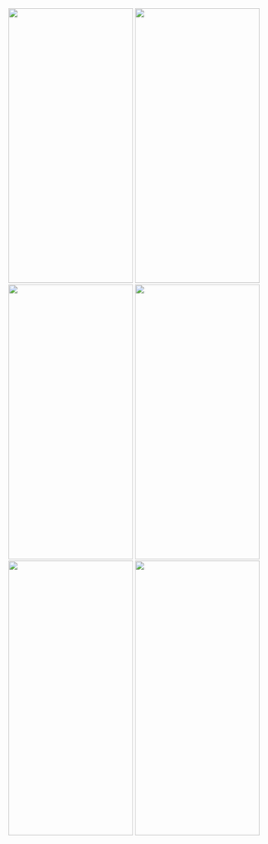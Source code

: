 

<img src="https://github.com/gaurav-afk/restaurant-rating-ios-app/assets/65609530/d022ee8d-90ce-4edd-88d9-d7c9f174f5e8" width="250" height="550">
<img src="https://github.com/gaurav-afk/restaurant-rating-ios-app/assets/65609530/af94b321-0bbd-4594-8866-79359682fae5" width="250" height="550">
<img src="https://github.com/gaurav-afk/restaurant-rating-ios-app/assets/65609530/0ef9f191-0ac7-4d3a-941f-f3b0741a09ec" width="250" height="550">
<img src="https://github.com/gaurav-afk/restaurant-rating-ios-app/assets/65609530/50ee6b46-e72c-4893-a4c6-259137f6cb6a" width="250" height="550">
<img src="https://github.com/gaurav-afk/restaurant-rating-ios-app/assets/65609530/6efb8758-8ac5-44b1-bd73-faafd448a244" width="250" height="550">
<img src="https://github.com/gaurav-afk/restaurant-rating-ios-app/assets/65609530/0f28bc1e-4ca9-4872-a5c8-29bee7826f30" width="250" height="550">

